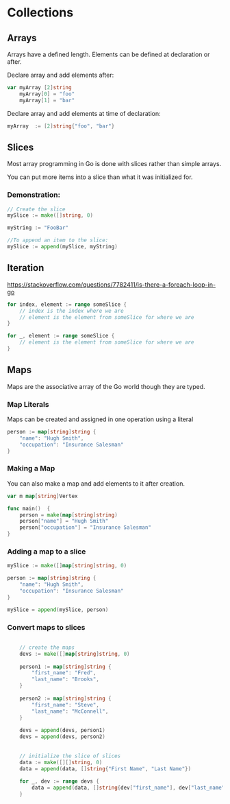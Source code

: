 # Collections

## Arrays

Arrays have a defined length.  Elements can be defined at declaration or after. 

Declare array and add elements after:

```go
var myArray [2]string
    myArray[0] = "foo"
    myArray[1] = "bar"
```

Declare array and add elements at time of declaration: 

```go
myArray  := [2]string{"foo", "bar"}
```


## Slices 

Most array programming in Go is done with slices rather than simple arrays.

You can put more items into a slice than what it was initialized for.

### Demonstration:  

```go
// Create the slice
mySlice := make([]string, 0)

myString := "FooBar"

//To append an item to the slice:
mySlice := append(mySlice, myString)
```


## Iteration

https://stackoverflow.com/questions/7782411/is-there-a-foreach-loop-in-go

```go
for index, element := range someSlice {
    // index is the index where we are
    // element is the element from someSlice for where we are
}

for _, element := range someSlice {
    // element is the element from someSlice for where we are
}
```


## Maps

Maps are the associative array of the Go world though they are typed. 

### Map Literals

Maps can be created and assigned in one operation using a literal

```go
person := map[string]string {
	"name": "Hugh Smith",
	"occupation": "Insurance Salesman"
}
```


### Making a Map

You can also make a map and add elements to it after creation. 

```go
var m map[string]Vertex

func main()  {
	person = make(map[string]string) 
	person["name"] = "Hugh Smith"
	person["occupation"] = "Insurance Salesman"
}
```

### Adding a map to a slice

```go
mySlice := make([]map[string]string, 0)

person := map[string]string {
	"name": "Hugh Smith",
	"occupation": "Insurance Salesman"
}

mySlice = append(mySlice, person)
```


### Convert maps to slices

```go

    // create the maps
    devs := make([]map[string]string, 0)
    
    person1 := map[string]string {
        "first_name": "Fred",
        "last_name": "Brooks",
    }
    
    person2 := map[string]string {
        "first_name": "Steve",
        "last_name": "McConnell",
    }
    
    devs = append(devs, person1)
    devs = append(devs, person2)
    
    
    // initialize the slice of slices
	data := make([][]string, 0)
	data = append(data, []string{"First Name", "Last Name"})
	
	for _, dev := range devs {
	    data = append(data, []string{dev["first_name"], dev["last_name"]})
	}
```
